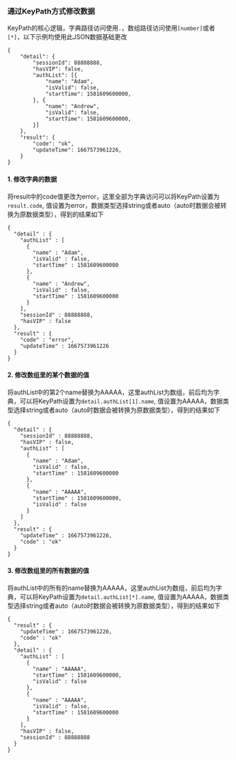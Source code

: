 ### 通过KeyPath方式修改数据

KeyPath的核心逻辑，字典路径访问使用`.`，数组路径访问使用`[number]`或者`[*]`，以下示例均使用此JSON数据基础更改

    {
        "detail": {
            "sessionId": 88888888,
            "hasVIP": false,
            "authList": [{
                "name": "Adam",
                "isValid": false,
                "startTime": 1581609600000,
            }, {
                "name": "Andrew",
                "isValid": false,
                "startTime": 1581609600000,
            }]
        },
        "result": {
            "code": "ok",
            "updateTime": 1667573961226,
        }
    }

#### 1. 修改字典的数据
将result中的code值更改为error，这里全部为字典访问可以将KeyPath设置为`result.code`, 值设置为error，数据类型选择string或者auto（auto时数据会被转换为原数据类型），得到的结果如下

    {
      "detail" : {
        "authList" : [
          {
            "name" : "Adam",
            "isValid" : false,
            "startTime" : 1581609600000
          },
          {
            "name" : "Andrew",
            "isValid" : false,
            "startTime" : 1581609600000
          }
        ],
        "sessionId" : 88888888,
        "hasVIP" : false
      },
      "result" : {
        "code" : "error",
        "updateTime" : 1667573961226
      }
    }

#### 2. 修改数组里的某个数据的值
将authList中的第2个name替换为AAAAA，这里authList为数组，前后均为字典，可以将KeyPath设置为`detail.authList[1].name`, 值设置为AAAAA，数据类型选择string或者auto（auto时数据会被转换为原数据类型），得到的结果如下

    {
      "detail" : {
        "sessionId" : 88888888,
        "hasVIP" : false,
        "authList" : [
          {
            "name" : "Adam",
            "isValid" : false,
            "startTime" : 1581609600000
          },
          {
            "name" : "AAAAA",
            "startTime" : 1581609600000,
            "isValid" : false
          }
        ]
      },
      "result" : {
        "updateTime" : 1667573961226,
        "code" : "ok"
      }
    }

#### 3. 修改数组里的所有数据的值

将authList中的所有的name替换为AAAAA，这里authList为数组，前后均为字典，可以将KeyPath设置为`detail.authList[*].name`, 值设置为AAAAA，数据类型选择string或者auto（auto时数据会被转换为原数据类型），得到的结果如下

    {
      "result" : {
        "updateTime" : 1667573961226,
        "code" : "ok"
      },
      "detail" : {
        "authList" : [
          {
            "name" : "AAAAA",
            "startTime" : 1581609600000,
            "isValid" : false
          },
          {
            "name" : "AAAAA",
            "isValid" : false,
            "startTime" : 1581609600000
          }
        ],
        "hasVIP" : false,
        "sessionId" : 88888888
      }
    }
